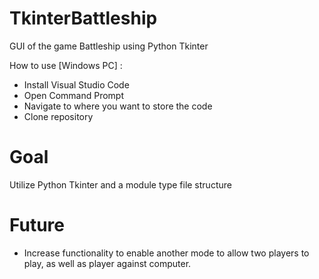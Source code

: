 # TkinterBattleship
GUI of the game Battleship using Python Tkinter 

How to use [Windows PC] :
- Install Visual Studio Code
- Open Command Prompt
- Navigate to where you want to store the code
- Clone repository

# Goal
Utilize Python Tkinter and a module type file structure 

# Future
- Increase functionality to enable another mode to allow two players to play, as well as player against computer. 
